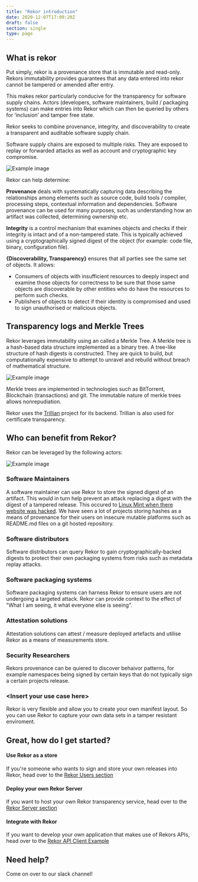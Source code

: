 ```yaml
---
title: "Rekor introduction"
date: 2020-12-07T17:09:20Z
draft: false
section: single
type: page
---
```


## What is rekor

Put simply, rekor is a provenance store that is immutable and read-only. Rekors immutability provides guarantees that any data entered into rekor cannot be tampered or amended after entry.

This makes rekor particularly conducive for the transparency for software supply chains. Actors (developers, software maintainers, build / packaging systems) can make entries into Rekor which can then be queried by others for ‘inclusion’ and tamper free state.

Rekor seeks to combine provenance, integrity, and discoverability to create a transparent and auditable software supply chain.

Software supply chains are exposed to multiple risks. They are exposed to replay or forwarded attacks as well as account and cryptographic key compromise.

![Example image](/images/ssc.png)

Rekor can help determine:

**Provenance** deals with systematically capturing data describing the relationships among elements such as source code, build tools / compiler, processing steps, contextual information and dependencies. Software provenance can be used for many purposes, such as understanding how an artifact was collected, determining ownership etc.

**Integrity** is a control mechanism that examines objects and checks if their integrity is intact and of a non-tampered state. This is typically achieved using a cryptographically signed digest of the object (for example: code file, binary, configuration file).

**{Discoverability, Transparency}** ensures that all parties see the same set of objects. It allows:
* Consumers of objects with insufficient resources to deeply inspect and examine those objects for correctness to be sure that those same objects are discoverable by other entities who do have the resources to perform such checks.
* Publishers of objects to detect if their identity is compromised and used to sign unauthorised or malicious objects.

## Transparency logs and Merkle Trees

Rekor leverages immutability using an  called a Merkle Tree. A Merkle tree is a hash-based data structure implemented as a binary tree. A tree-like structure of hash digests is constructed. They are quick to build, but computationally expensive to attempt to unravel and rebuild without breach of mathematical structure.

![Example image](/images/merkle.png)

Merkle trees are implemented in technologies such as BitTorrent, Blockchain (transactions) and git. The immutable nature of merkle trees allows nonrepudiation.

Rekor uses the [Trillian](https://opensource.google/projects/trillian) project for its backend. Trillian is also used for certificate transparency.


## Who can benefit from Rekor?

Rekor can be leveraged by the following actors:

![Example image](/images/arch.png)

### Software Maintainers
A software maintainer can use Rekor to store the signed digest of an artifact. This would in turn help prevent an attack replacing a digest with the digest of a tampered release. This occured to [Linux Mint when there website was hacked](https://blog.linuxmint.com/?p=2994). We have seen a lot of projects storing hashes as a means of provenance for their users on insecure mutable platforms such as README.md files on a git hosted repository.

### Software distributors
Software distributors can query Rekor to gain cryptographically-backed digests to protect their own packaging systems from risks such as metadata replay attacks.

### Software packaging systems
Software packaging systems can harness Rekor to ensure users are not undergoing a targeted attack. Rekor can provide context to the effect of "What I am seeing, it what everyone else is seeing".

### Attestation solutions
Attestation solutions can attest / measure deployed artefacts and utilise Rekor as a means of measurements store.

###  Security Researchers
Rekors provenance can be quiered to discover behaivor patterns, for example namespaces being signed by certain keys that do not typically sign a certain projects release.

### \<Insert your use case here\>

Rekor is very flexible and allow you to create your own manifest layout. So you can use Rekor to capture your own data sets in a tamper resistant enviroment.

## Great, how do I get started?

#### Use Rekor as a store

If you're someone who wants to sign and store your own releases into Rekor, head over to the [Rekor Users section](http://localhost:1313/get_started/client/)

#### Deploy your own Rekor Server

If you want to host your own Rekor transparency service, head over to the [Rekor Server section](http://localhost:1313/get_started/server/)

#### Integrate with Rekor

If you want to develop your own application that makes use of Rekors APIs, head over to the [Rekor API Client Example](http://localhost:1313/get_started/api_client/)

## Need help?

Come on over to our slack channel! 
